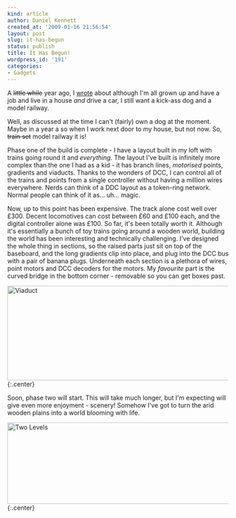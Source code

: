 ```yaml
---
kind: article
author: Daniel Kennett
created_at: '2009-01-16 21:56:54'
layout: post
slug: it-has-begun
status: publish
title: It Has Begun!
wordpress_id: '191'
categories:
- Gadgets
---
```


A <del>little while</del> year ago, I <a href="http://ikennd.ac/blog/2008/01/unavoidable-regression/">wrote</a> about although I'm all grown up and have a job and live in a house <i>and</i> drive a car, I still want a kick-ass dog and a model railway.

Well, as discussed at the time I can't (fairly) own a dog at the moment. Maybe in a year a so when I work next door to my house, but not now. So, <del>train set</del> model railway it is!

Phase one of the build is complete - I have a layout built in my loft with trains going round it and <em>everything</em>. The layout I've built is infinitely more complex than the one I had as a kid - it has branch lines, <em>motorised</em> points, gradients and viaducts. Thanks to the wonders of DCC, I can control all of the trains and points from a single controller without having a million wires everywhere. Nerds can think of a DDC layout as a token-ring network. Normal people can think of it as... uh... magic.

Now, up to this point has been expensive. The track alone cost well over £300. Decent locomotives can cost between £60 and £100 each, and the digital controller alone was £100. So far, it's been totally worth it. Although it's essentially a bunch of toy trains going around a wooden world, building the world has been interesting and technically challenging. I've designed the whole thing in sections, so the raised parts just sit on top of the baseboard, and the long gradients clip into place, and plug into the DCC bus with a pair of banana plugs. Underneath each section is a plethora of wires, point motors and DCC decoders for the motors. My <em>favourite</em> part is the curved bridge in the bottom corner - removable so you can get boxes past.

<img src="http://ikennd.ac/pictures/for_posts/2009/01/img_3961.jpg" alt="Viaduct" title="Viaduct" width="540" height="215" class="aligncenter size-full wp-image-195" />
{:.center}

Soon, phase two will start. This will take much longer, but I'm expecting will give even more enjoyment - scenery! Somehow I've got to turn the arid wooden plains into a world blooming with life. 

<img src="http://ikennd.ac/pictures/for_posts/2009/01/img_3969.jpg" alt="Two Levels" title="Two Levels" width="540" height="185" class="aligncenter size-full wp-image-196" />
{:.center}
